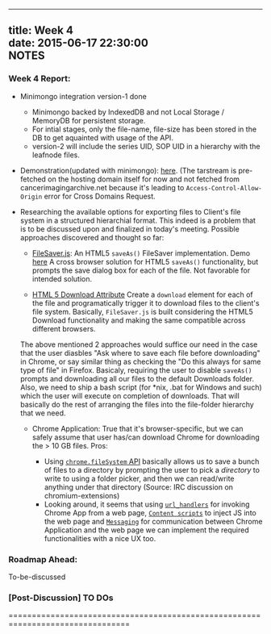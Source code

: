 -------------------------
title: Week 4  
date: 2015-06-17 22:30:00  
NOTES  
-------------------------

### Week 4 Report:
  - Minimongo integration version-1 done
    - Minimongo backed by IndexedDB and not Local Storage / MemoryDB for
    persistent storage.
    - For intial stages, only the file-name, file-size has been stored in the DB
    to get aquainted with usage of the API.
    - version-2 will include the series UID, SOP UID in a hierarchy with the
    leafnode files.  

  - Demonstration(updated with minimongo): [here](http://researchweb.iiit.ac.in/~tejas.shah/gsoc15/browserBased/).
  (The tarstream is pre-fetched on the hosting domain itself for now and not
   fetched from cancerimagingarchive.net because it's leading to
   `Access-Control-Allow-Origin` error for Cross Domains Request.

  - Researching the available options for exporting files to Client's file
  system in a structured hierarchial format. This indeed is a problem that is to
  be discussed upon and finalized in today's meeting. Possible approaches
  discovered and thought so far:
    - [FileSaver.js](https://github.com/eligrey/FileSaver.js): An HTML5
    `saveAs()` FileSaver implementation. Demo [here](http://eligrey.com/demos/FileSaver.js/)
    A cross browser solution for HTML5 `saveAs()` functionality, but prompts the
    save dialog box for each of the file. Not favorable for intended solution.  

    - [HTML 5 Download Attribute](http://updates.html5rocks.com/2011/08/Downloading-resources-in-HTML5-a-download)
    Create a `download` element for each of the file and programatically trigger
    it to download files to the client's file system. Basically, `FileSaver.js`
    is built considering the HTML5 Download functionality and making the same
    compatible across different browsers.  

    The above mentioned 2 approaches would suffice our need in the case that the
    user diasbles "Ask where to save each file before downloading" in Chrome, or
    say similar thing as checking the "Do this always for same type of file" in
    Firefox. Basicaly, requiring the user to disable `saveAs()` prompts and
    downloading all our files to the default Downloads folder. Also, we need to
    ship a bash script (for *nix, .bat for Windows and such) which the user will
    execute on completion of downloads. That will basically do the rest of
    arranging the files into the file-folder hierarchy that we need.  

    - Chrome Application: True that it's browser-specific, but we can safely
    assume that user has/can download Chrome for downloading the > 10 GB files.
    Pros:  

      - Using [`chrome.fileSystem` API](https://developer.chrome.com/apps/fileSystem)
      basically allows us to save a bunch of files to a directory by prompting
      the user to pick a *directory* to write to using a folder picker, and then
      we can read/write anything under that directory (Source: IRC discussion on
      chromium-extensions)
      - Looking around, it seems that using [`url_handlers`](https://developer.chrome.com/apps/manifest/url_handlers)
      for invoking Chrome App from a web page, [`Content scripts`](https://developer.chrome.com/extensions/content_scripts)
      to inject JS into the web page and [`Messaging`](https://developer.chrome.com/extensions/messaging#external-webpage)
      for communication between Chrome Application and the web page we can
      implement the required functionalities with a nice UX too.

### Roadmap Ahead:
  To-be-discussed

### [Post-Discussion] TO DOs

================================================================================
